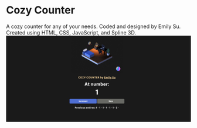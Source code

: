 # Cozy Counter
A cozy counter for any of your needs. Coded and designed by Emily Su. Created using HTML, CSS, JavaScript, and Spline 3D.
![Cozy Counter Page](./imgs/page.png)
